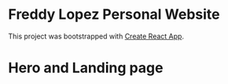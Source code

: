 # Freddy Lopez Personal Website 

This project was bootstrapped with [Create React App](https://github.com/facebook/create-react-app).

# Hero and Landing page


